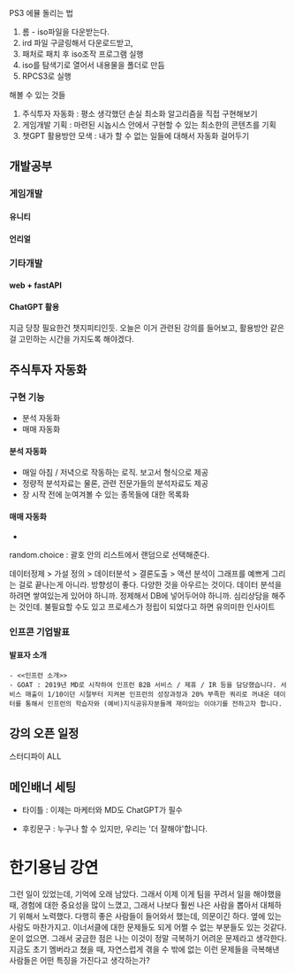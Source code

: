PS3 에뮬 돌리는 법 
1. 롬 - iso파일을 다운받는다. 
2. ird 파일 구글링해서 다운로드받고, 
3. 패처로 패치 후 iso조작 프로그램 실행 
4. iso를 탐색기로 열어서 내용물을 폴더로 만듬
5. RPCS3로 실행


해볼 수 있는 것들 
1. 주식투자 자동화 : 평소 생각했던 손실 최소화 알고리즘을 직접 구현해보기 
2. 게임개발 기획 : 마련된 시놉시스 안에서 구현할 수 있는 최소한의 콘텐츠를 기획 
3. 챗GPT 활용방안 모색 : 내가 할 수 없는 일들에 대해서 자동화 걸어두기 

## 개발공부 
### 게임개발 
#### 유니티 
#### 언리얼 
### 기타개발 
#### web + fastAPI
#### ChatGPT 활용
지금 당장 필요한건 챗지피티인듯. 오늘은 이거 관련된 강의를 들어보고, 활용방안 같은걸 고민하는 시간을 가지도록 해야겠다. 

## 주식투자 자동화
### 구현 기능
- 분석 자동화 
- 매매 자동화 
#### 분석 자동화 
- 매일 아침 / 저녁으로 작동하는 로직. 보고서 형식으로 제공
- 정량적 분석자료는 물론, 관련 전문가들의 분석자료도 제공
- 장 시작 전에 눈여겨볼 수 있는 종목들에 대한 목록화
#### 매매 자동화 
- 

random.choice : 괄호 안의 리스트에서 랜덤으로 선택해준다. 

데이터정제 > 가설 정의 > 데이터분석 > 결론도출 > 액션 분석이 그래프를 예쁘게 그리는 걸로 끝나는게 아니라. 방향성이 좋다. 다양한 것을 아우르는 것이다. 데이터 분석을 하려면 쌓여있는게 있어야 하니까. 정제해서 DB에 넣어두어야 하니까. 
심리상담을 해주는 것인데. 불필요할 수도 있고 프로세스가 정립이 되었다고 하면 유의미한 인사이트 





### 인프콘 기업발표 
#### 발표자 소개
    - <<인프런 소개>>
    - GOAT : 2019년 MD로 시작하여 인프런 B2B 서비스 / 제휴 / IR 등을 담당했습니다. 서비스 매출이 1/10이던 시절부터 지켜본 인프런의 성장과정과 20% 부족한 쿼리로 꺼내온 데이터를 통해서 인프런의 학습자와 (예비)지식공유자분들께 재미있는 이야기를 전하고자 합니다. 


## 강의 오픈 일정
스터디파이 ALL

## 메인배너 세팅 

- 타이틀 : 이제는 마케터와 MD도 ChatGPT가 필수

- 후킹문구 : 누구나 할 수 있지만, 우리는 '더 잘해야'합니다.


# 한기용님 강연
그런 일이 있었는데, 
기억에 오래 남았다. 그래서 이제 이게 팀을 꾸려서 일을 해야했을 때, 경험에 대한 중요성을 많이 느꼈고, 그래서 나보다 훨씬 나은 사람을 뽑아서 대체하기 위해서 노력했다. 
다행히 좋은 사람들이 들어와서 했는데, 의문이긴 하다. 옆에 있는 사람도 마찬가지고. 이너서클에 대한 문제들도 되게 어쩔 수 없는 부분들도 있는 것같다. 운이 없으면. 
그래서 궁금한 점은 나는 이것이 정말 극복하기 어려운 문제라고 생각한다. 지금도 초기 멤버라고 쳤을 때, 자연스럽게 겪을 수 밖에 없는 이런 문제들을 극복해낸 사람들은 어떤 특징을 가진다고 생각하는가? 